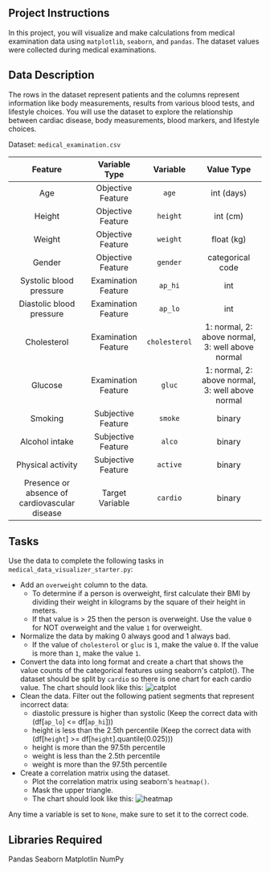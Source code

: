 ## Project Instructions

In this project, you will visualize and make calculations from medical examination data using `matplotlib`, `seaborn`, and `pandas`. The dataset values were collected during medical examinations.

## Data Description
The rows in the dataset represent patients and the columns represent information like body measurements, results from various blood tests, and lifestyle choices. You will use the dataset to explore the relationship between cardiac disease, body measurements, blood markers, and lifestyle choices.

Dataset: `medical_examination.csv`

|                    Feature                    |    Variable Type    |   Variable  |                    Value Type                    |
|:---------------------------------------------:|:-------------------:|:-----------:|:------------------------------------------------:|
|                      Age                      |  Objective Feature  |     `age`     |                    int (days)                    |
|                     Height                    |  Objective Feature  |    `height`   |                     int (cm)                     |
|                     Weight                    |  Objective Feature  |    `weight`   |                    float (kg)                    |
|                     Gender                    |  Objective Feature  |    `gender`   |                 categorical code                 |
|            Systolic blood pressure            | Examination Feature |    `ap_hi`    |                        int                       |
|            Diastolic blood pressure           | Examination Feature |    `ap_lo`    |                        int                       |
|                  Cholesterol                  | Examination Feature | `cholesterol` | 1: normal, 2: above normal, 3: well above normal |
|                    Glucose                    | Examination Feature |     `gluc`    | 1: normal, 2: above normal, 3: well above normal |
|                    Smoking                    |  Subjective Feature |    `smoke`    |                      binary                      |
|                 Alcohol intake                |  Subjective Feature |     `alco`    |                      binary                      |
|               Physical activity               |  Subjective Feature |    `active`   |                      binary                      |
| Presence or absence of cardiovascular disease |   Target Variable   |    `cardio`   |                      binary                      |

## Tasks

Use the data to complete the following tasks in `medical_data_visualizer_starter.py`:

- Add an `overweight` column to the data.
  - To determine if a person is overweight, first calculate their BMI by dividing their weight in kilograms by the square of their height in meters.
  - If that value is > 25 then the person is overweight. Use the value `0` for NOT overweight and the value `1` for overweight.
- Normalize the data by making 0 always good and 1 always bad.
  - If the value of `cholesterol` or `gluc` is `1`, make the value `0`. If the value is more than `1`, make the value `1`.
- Convert the data into long format and create a chart that shows the value counts of the categorical features using seaborn's catplot(). The dataset should be split by `cardio` so there is one chart for each cardio value. The chart should look like this:
![catplot](https://user-images.githubusercontent.com/88024785/229280506-1a5c9717-bbd6-412b-a349-28066df2fa99.png)
- Clean the data. Filter out the following patient segments that represent incorrect data:
  - diastolic pressure is higher than systolic (Keep the correct data with (df[`ap_lo`] <= df[`ap_hi`]))
  - height is less than the 2.5th percentile (Keep the correct data with (df[`height`] >= df[`height`].quantile(0.025)))
  - height is more than the 97.5th percentile
  - weight is less than the 2.5th percentile
  - weight is more than the 97.5th percentile
- Create a correlation matrix using the dataset.
  - Plot the correlation matrix using seaborn's `heatmap()`.
  - Mask the upper triangle.
  - The chart should look like this:
  ![heatmap](https://user-images.githubusercontent.com/88024785/229280765-01ee8b03-b08f-4b5c-a9df-dc56ce2cf268.png)

Any time a variable is set to `None`, make sure to set it to the correct code.

## Libraries Required
Pandas
Seaborn
Matplotlin
NumPy
